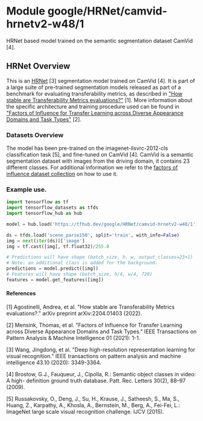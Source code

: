 # Module google/HRNet/camvid-hrnetv2-w48/1

HRNet based model trained on the semantic segmentation dataset CamVid [4].

<!-- asset-path: internal -->
<!-- task: image-segmentation -->
<!-- fine-tunable: false -->
<!-- format: saved_model_2 -->
<!-- network-architecture: hrnet-v2-w48 -->
<!-- dataset: camvid -->


## HRNet Overview

This is an [HRNet](https://arxiv.org/abs/2204.01403) [3] segmentation model trained on CamVid [4]. It is part of a large suite of pre-trained segmentation models released as part of a benchmark for evaluating transferability metrics, as described in ["How stable are Transferability Metrics evaluations?"](https://arxiv.org/abs/2204.01403) [1]. More information about the specific architecture and training procedure used can be found in ["Factors of Influence for Transfer Learning across Diverse Appearance Domains and Task Types"](https://arxiv.org/abs/2103.13318) [2].

### Datasets Overview

The model has been pre-trained on the imagenet-ilsvrc-2012-cls classification task [5], and fine-tuned on CamVid [4]. CamVid is a semantic segmentation dataset with images from the driving domain, it contains 23 different classes. For additional information we refer to the [factors of influence dataset collection](https://github.com/google-research/google-research/tree/master/factors_of_influence) on how to use it.


### Example use.

```python 
import tensorflow as tf
import tensorflow_datasets as tfds
import tensorflow_hub as hub

model = hub.load('https://tfhub.dev/google/HRNet/camvid-hrnetv2-w48/1')

ds = tfds.load('scene_parse150', split='train', with_info=False)
img = next(iter(ds))['image']
img = tf.cast([img], tf.float32)/255.0

# Predictions will have shape (batch_size, h, w, output_classes=23+1)
# Note: an additional class is added for the background.
predictions = model.predict([img])
# Features will have shape (batch_size, h/4, w/4, 720)
features = model.get_features([img])
```

#### References

[1] Agostinelli, Andrea, et al. "How stable are Transferability Metrics evaluations?." arXiv preprint arXiv:2204.01403 (2022).

[2] Mensink, Thomas, et al. "Factors of Influence for Transfer Learning across Diverse Appearance Domains and Task Types." IEEE Transactions on Pattern Analysis & Machine Intelligence 01 (2021): 1-1.

[3] Wang, Jingdong, et al. "Deep high-resolution representation learning for visual recognition." IEEE transactions on pattern analysis and machine intelligence 43.10 (2020): 3349-3364.

[4] Brostow, G.J., Fauqueur, J., Cipolla, R.: Semantic object classes in video: A high-
definition ground truth database. Patt. Rec. Letters 30(2), 88–97 (2009).

[5] Russakovsky, O., Deng, J., Su, H., Krause, J., Satheesh, S., Ma, S., Huang, Z.,
Karpathy, A., Khosla, A., Bernstein, M., Berg, A., Fei-Fei, L.: ImageNet large
scale visual recognition challenge. IJCV (2015).
